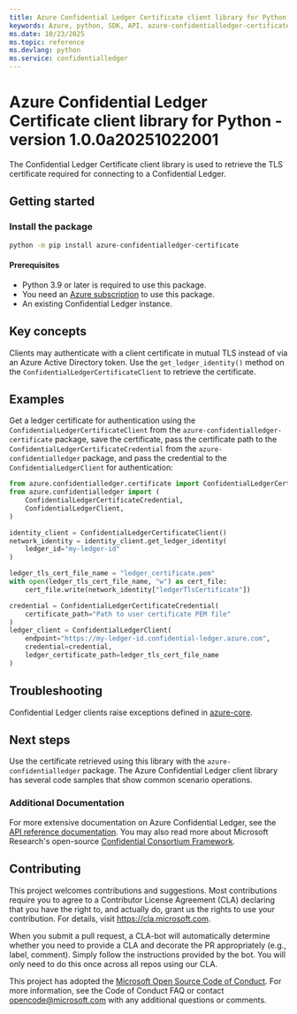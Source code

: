 ```yaml
---
title: Azure Confidential Ledger Certificate client library for Python
keywords: Azure, python, SDK, API, azure-confidentialledger-certificate, confidentialledger
ms.date: 10/23/2025
ms.topic: reference
ms.devlang: python
ms.service: confidentialledger
---
```

# Azure Confidential Ledger Certificate client library for Python - version 1.0.0a20251022001 


The Confidential Ledger Certificate client library is used to retrieve the TLS certificate required for connecting to a Confidential Ledger.

## Getting started

### Install the package

```bash
python -m pip install azure-confidentialledger-certificate
```

#### Prerequisites

- Python 3.9 or later is required to use this package.
- You need an [Azure subscription][azure_sub] to use this package.
- An existing Confidential Ledger instance.

## Key concepts

Clients may authenticate with a client certificate in mutual TLS instead of via an Azure Active Directory token. Use the `get_ledger_identity()` method on the `ConfidentialLedgerCertificateClient` to retrieve the certificate.

## Examples

Get a ledger certificate for authentication using the `ConfidentialLedgerCertificateClient` from the `azure-confidentialledger-certificate` package, save the certificate, pass the certificate path to the `ConfidentialLedgerCertificateCredential` from the `azure-confidentialledger` package, and pass the credential to the `ConfidentialLedgerClient` for authentication:

```python
from azure.confidentialledger.certificate import ConfidentialLedgerCertificateClient
from azure.confidentialledger import (
    ConfidentialLedgerCertificateCredential,
    ConfidentialLedgerClient,
)

identity_client = ConfidentialLedgerCertificateClient()
network_identity = identity_client.get_ledger_identity(
    ledger_id="my-ledger-id"
)

ledger_tls_cert_file_name = "ledger_certificate.pem"
with open(ledger_tls_cert_file_name, "w") as cert_file:
    cert_file.write(network_identity["ledgerTlsCertificate"])

credential = ConfidentialLedgerCertificateCredential(
    certificate_path="Path to user certificate PEM file"
)
ledger_client = ConfidentialLedgerClient(
    endpoint="https://my-ledger-id.confidential-ledger.azure.com",
    credential=credential,
    ledger_certificate_path=ledger_tls_cert_file_name
)
```

## Troubleshooting

Confidential Ledger clients raise exceptions defined in [azure-core][azure_core_exceptions].

## Next steps

Use the certificate retrieved using this library with the `azure-confidentialledger` package. The Azure Confidential Ledger client library has several code samples that show common scenario operations.

### Additional Documentation

For more extensive documentation on Azure Confidential Ledger, see the
[API reference documentation][reference_docs]. You may also read more about Microsoft Research's open-source [Confidential Consortium Framework][ccf].

## Contributing

This project welcomes contributions and suggestions. Most contributions require
you to agree to a Contributor License Agreement (CLA) declaring that you have
the right to, and actually do, grant us the rights to use your contribution.
For details, visit https://cla.microsoft.com.

When you submit a pull request, a CLA-bot will automatically determine whether
you need to provide a CLA and decorate the PR appropriately (e.g., label,
comment). Simply follow the instructions provided by the bot. You will only
need to do this once across all repos using our CLA.

This project has adopted the
[Microsoft Open Source Code of Conduct][code_of_conduct]. For more information,
see the Code of Conduct FAQ or contact opencode@microsoft.com with any
additional questions or comments.

<!-- LINKS -->

[code_of_conduct]: https://opensource.microsoft.com/codeofconduct/
[azure_core_exceptions]: https://github.com/Azure/azure-sdk-for-python/tree/main/sdk/core/azure-core#azure-core-library-exceptions
[authenticate_with_token]: /azure/cognitive-services/authentication?tabs=powershell#authenticate-with-an-authentication-token
[azure_identity_credentials]: https://github.com/Azure/azure-sdk-for-python/tree/main/sdk/identity/azure-identity#credentials
[azure_identity_pip]: https://pypi.org/project/azure-identity/
[pip]: https://pypi.org/project/pip/
[azure_sub]: https://azure.microsoft.com/free/
[reference_docs]: https://aka.ms/azsdk/python/confidentialledger/ref-docs
[ccf]: https://github.com/Microsoft/CCF

